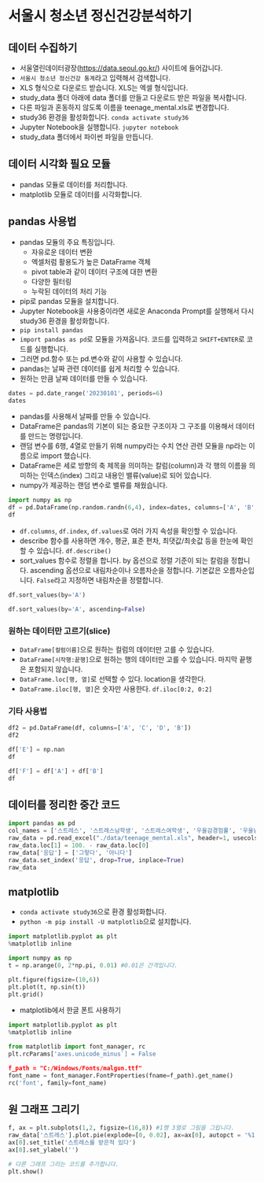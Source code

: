 # 서울시 청소년 정신건강분석하기
## 데이터 수집하기
* 서울열린데이터광장(https://data.seoul.go.kr/) 사이트에 들어갑니다.
* ```서울시 청소년 정신건강 통계```라고 입력해서 검색합니다.
* XLS 형식으로 다운로드 받습니다. XLS는 엑셀 형식입니다.
* study_data 폴더 아래에 data 폴더를 만들고 다운로드 받은 파일을 복사합니다.
* 다른 파일과 혼동하지 않도록 이름을 teenage_mental.xls로 변경합니다.
* study36 환경을 활성화합니다. ```conda activate study36```
* Jupyter Notebook을 실행합니다. ```jupyter notebook```
* study_data 폴더에서 파이썬 파일을 만듭니다.

## 데이터 시각화 필요 모듈
* pandas 모듈로 데이터를 처리합니다.
* matplotlib 모듈로 데이터를 시각화합니다.

## pandas 사용법
* pandas 모듈의 주요 특징입니다.
  * 자유로운 데이터 변환
  * 엑셀처럼 활용도가 높은 DataFrame 객체
  * pivot table과 같이 데이터 구조에 대한 변환
  * 다양한 필터링
  * 누락된 데이터의 처리 기능
* pip로 pandas 모듈을 설치합니다.
* Jupyter Notebook을 사용중이라면 새로운 Anaconda Prompt를 실행해서 다시 study36 환경을 활성화합니다.
*   ```pip install pandas```
* ```import pandas as pd```로 모듈을 가져옵니다. 코드를 입력하고 ```SHIFT+ENTER```로 코드를 실행합니다.
* 그러면 pd.함수 또는 pd.변수와 같이 사용할 수 있습니다.
* pandas는 날짜 관련 데이터를 쉽게 처리할 수 있습니다.
* 원하는 만큼 날짜 데이터를 만들 수 있습니다.
```python
dates = pd.date_range('20230101', periods=6)
dates
```

* pandas를 사용해서 날짜를 만들 수 있습니다.
* DataFrame은 pandas의 기본이 되는 중요한 구조이자 그 구조를 이용해서 데이터를 만드는 명령입니다.
* 랜덤 변수를 6행, 4열로 만들기 위해 numpy라는 수치 연산 관련 모듈을 np라는 이름으로 import 했습니다.
* DataFrame은 세로 방향의 축 제목을 의미하는 칼럼(column)과 각 행의 이름을 의미하는 인덱스(index) 그리고 내용인 밸류(value)로 되어 있습니다.
* numpy가 제공하는 랜덤 변수로 밸류를 채웠습니다.
```python
import numpy as np
df = pd.DataFrame(np.random.randn(6,4), index=dates, columns=['A', 'B', 'C', 'D'])
df
```
* ```df.columns```, ```df.index```, ```df.values```로 여러 가지 속성을 확인할 수 있습니다.
* describe 함수를 사용하면 개수, 평균, 표준 편차, 최댓값/최솟값 등을 한눈에 확인할 수 있습니다. ```df.describe()```
* sort_values 함수로 정렬을 합니다. by 옵션으로 정렬 기준이 되는 칼럼을 정합니다. ascending 옵션으로 내림차순이나 오름차순을 정합니다. 기본값은 오름차순입니다. ```False```라고 지정하면 내림차순을 정렬합니다.
```python
df.sort_values(by='A')
```
```python
df.sort_values(by='A', ascending=False)
```

### 원하는 데이터만 고르기(slice)
* ```DataFrame[컬럼이름]```으로 원하는 컬럼의 데이터만 고를 수 있습니다.
* ```DataFrame[시작행:끝행]```으로 원하는 행의 데이터만 고를 수 있습니다. 마지막 끝행은 포함되지 않습니다.
* ```DataFrame.loc[행, 열]```로 선택할 수 있다. location을 생각한다.
* ```DataFrame.iloc[행, 열]```은 숫자만 사용한다. ```df.iloc[0:2, 0:2]```

### 기타 사용법
```python
df2 = pd.DataFrame(df, columns=['A', 'C', 'D', 'B'])
df2
```

```python
df['E'] = np.nan
df
```

```python
df['F'] = df['A'] + df['B']
df
```

## 데이터를 정리한 중간 코드
```python
import pandas as pd
col_names = ['스트레스', '스트레스남학생', '스트레스여학생', '우울감경험률', '우울남학생', '우울여학생', '자살생각율', '자살남학생', '자살여학생']
raw_data = pd.read_excel("./data/teenage_mental.xls", header=1, usecols="C:K", names=col_names)
raw_data.loc[1] = 100. - raw_data.loc[0]
raw_data['응답'] = ['그렇다', '아니다']
raw_data.set_index('응답', drop=True, inplace=True)
raw_data
```

## matplotlib
* ```conda activate study36```으로 환경 활성화합니다.
* ```python -m pip install -U matplotlib```으로 설치합니다.
```python
import matplotlib.pyplot as plt
%matplotlib inline
```

```python
import numpy as np
t = np.arange(0, 2*np.pi, 0.01) #0.01은 간격입니다.

plt.figure(figsize=(10,6))
plt.plot(t, np.sin(t))
plt.grid()
```

* matplotlib에서 한글 폰트 사용하기
```python
import matplotlib.pyplot as plt
%matplotlib inline

from matplotlib import font_manager, rc
plt.rcParams['axes.unicode_minus`] = False

f_path = "C:/Windows/Fonts/malgun.ttf"
font_name = font_manager.FontProperties(fname=f_path).get_name()
rc('font', family=font_name)
```

## 원 그래프 그리기
```python
f, ax = plt.subplots(1,2, figsize=(16,8)) #1행 3열로 그림을 그립니다.
raw_data['스트레스'].plot.pie(explode=[0, 0.02], ax=ax[0], autopct = '%1.1f%%')
ax[0].set_title('스트레스를 받은적 있다')
ax[0].set_ylabel('')

# 다른 그래프 그리는 코드를 추가합니다.
plt.show()
```




  
